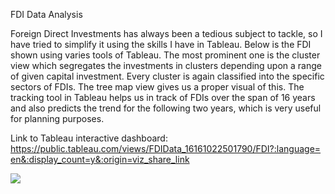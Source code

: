 FDI Data Analysis

Foreign Direct Investments has always been a tedious subject to tackle, so I have tried to simplify it using the skills I have in Tableau. Below is the FDI shown using varies tools of Tableau. The most prominent one is the cluster view which segregates the investments in clusters depending upon a range of given capital investment. Every cluster is again classified into the specific sectors of FDIs. The tree map view gives us a proper visual of this. The tracking tool in Tableau helps us in track of FDIs over the span of 16 years and also predicts the trend for the following two years, which is very useful for planning purposes.

Link to Tableau interactive dashboard: https://public.tableau.com/views/FDIData_16161022501790/FDI?:language=en&:display_count=y&:origin=viz_share_link

<div class='tableauPlaceholder' id='viz1616175282510' style='position: relative'><noscript><a href='#'><img alt=' ' src='https:&#47;&#47;public.tableau.com&#47;static&#47;images&#47;FD&#47;FDIData_16161022501790&#47;FDI&#47;1_rss.png' style='border: none' /></a></noscript><object class='tableauViz'  style='display:none;'><param name='host_url' value='https%3A%2F%2Fpublic.tableau.com%2F' /> <param name='embed_code_version' value='3' /> <param name='site_root' value='' /><param name='name' value='FDIData_16161022501790&#47;FDI' /><param name='tabs' value='no' /><param name='toolbar' value='yes' /><param name='static_image' value='https:&#47;&#47;public.tableau.com&#47;static&#47;images&#47;FD&#47;FDIData_16161022501790&#47;FDI&#47;1.png' /> <param name='animate_transition' value='yes' /><param name='display_static_image' value='yes' /><param name='display_spinner' value='yes' /><param name='display_overlay' value='yes' /><param name='display_count' value='yes' /><param name='language' value='en' /></object></div>                <script type='text/javascript'>                    var divElement = document.getElementById('viz1616175282510');                    var vizElement = divElement.getElementsByTagName('object')[0];                    if ( divElement.offsetWidth > 800 ) { vizElement.style.width='1184px';vizElement.style.height='790px';} else if ( divElement.offsetWidth > 500 ) { vizElement.style.width='100%';vizElement.style.height=(divElement.offsetWidth*0.75)+'px';} else { vizElement.style.width='100%';vizElement.style.height='1527px';}                     var scriptElement = document.createElement('script');                    scriptElement.src = 'https://public.tableau.com/javascripts/api/viz_v1.js';                    vizElement.parentNode.insertBefore(scriptElement, vizElement);                </script>
